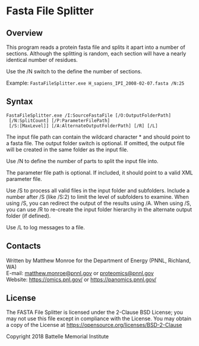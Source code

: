 # Fasta File Splitter

## Overview

This program reads a protein fasta file and splits it apart 
into a number of sections.  Although the splitting is random, 
each section will have a nearly identical number of residues.

Use the /N switch to the define the number of sections.

Example:
`FastaFileSplitter.exe H_sapiens_IPI_2008-02-07.fasta /N:25`

## Syntax
```
FastaFileSplitter.exe /I:SourceFastaFile [/O:OutputFolderPath]
 [/N:SplitCount] [/P:ParameterFilePath]
 [/S:[MaxLevel]] [/A:AlternateOutputFolderPath] [/R] [/L]
```

The input file path can contain the wildcard character * and should point to a
fasta file. The output folder switch is optional.  If omitted, the output file
will be created in the same folder as the input file.

Use /N to define the number of parts to split the input file into.

The parameter file path is optional. If included, it should point to a valid XML
parameter file.

Use /S to process all valid files in the input folder and subfolders. Include a
number after /S (like /S:2) to limit the level of subfolders to examine. When using /S, 
you can redirect the output of the results using /A. When using /S, you can use /R 
to re-create the input folder hierarchy in the alternate output folder (if defined).

Use /L to log messages to a file.

## Contacts

Written by Matthew Monroe for the Department of Energy (PNNL, Richland, WA) \
E-mail: matthew.monroe@pnnl.gov or proteomics@pnnl.gov \
Website: https://omics.pnl.gov/ or https://panomics.pnnl.gov/

## License

The FASTA File Splitter is licensed under the 2-Clause BSD License; 
you may not use this file except in compliance with the License.  You may obtain 
a copy of the License at https://opensource.org/licenses/BSD-2-Clause

Copyright 2018 Battelle Memorial Institute
